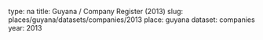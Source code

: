type: na
title: Guyana / Company Register (2013)
slug: places/guyana/datasets/companies/2013
place: guyana
dataset: companies
year: 2013
